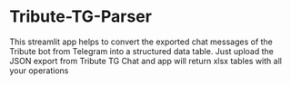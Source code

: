 # Tribute-TG-Parser
This streamlit app helps to convert the exported chat messages of the Tribute bot from Telegram into a structured data table. Just upload the JSON export from Tribute TG Chat and app will return xlsx tables with all your operations

